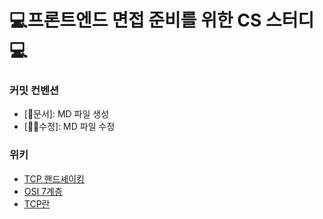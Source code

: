 # 💻프론트엔드 면접 준비를 위한 CS 스터디💻

### 커밋 컨벤션

- [📄문서]: MD 파일 생성
- [✍🏻수정]: MD 파일 수정

### 위키

<ul>
<li>
<a href="https://github.com/ttp-festudy/interview-study/blob/main/CS/2.%EB%84%A4%ED%8A%B8%EC%9B%8C%ED%81%AC/2-2.TCP%EC%99%80UDP/TCP%20%ED%95%B8%EB%93%9C%EC%85%B0%EC%9D%B4%ED%82%B9.md">TCP 핸드셰이킹</a>
</li>
<li>
<a href="https://github.com/ttp-festudy/interview-study/blob/main/CS/2.%EB%84%A4%ED%8A%B8%EC%9B%8C%ED%81%AC/2-1.%EB%84%A4%ED%8A%B8%EC%9B%8C%ED%81%AC%EA%B3%84%EC%B8%B5/OSI%207%EA%B3%84%EC%B8%B5.md">OSI 7계층</a>
</li>
<li>
<a href="https://github.com/ttp-festudy/interview-study/blob/main/CS/2.%EB%84%A4%ED%8A%B8%EC%9B%8C%ED%81%AC/2-2.TCP%EC%99%80UDP/TCP%EB%9E%80.md">TCP란</a>
</li>
</ul>
